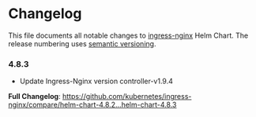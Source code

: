 # Changelog

This file documents all notable changes to [ingress-nginx](https://github.com/kubernetes/ingress-nginx) Helm Chart. The release numbering uses [semantic versioning](http://semver.org).

### 4.8.3
* Update Ingress-Nginx version controller-v1.9.4

**Full Changelog**: https://github.com/kubernetes/ingress-nginx/compare/helm-chart-4.8.2...helm-chart-4.8.3
